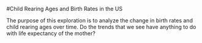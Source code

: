 #Child Rearing Ages and Birth Rates in the US

The purpose of this exploration is to analyze the change in birth rates and child rearing ages over time. Do the trends that we see have anything to do with life expectancy of the mother?